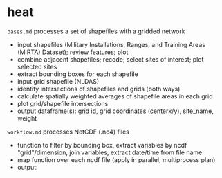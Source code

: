 # heat

`bases.md` processes a set of shapefiles with a gridded network
- input shapefiles (Military Installations, Ranges, and Training Areas (MIRTA) Dataset); review features; plot
- combine adjacent shapefiles; recode; select sites of interest; plot selected sites
- extract bounding boxes for each shapefile
- input grid shapefile (NLDAS)
- identify intersections of shapefiles and grids (both ways)
- calculate spatially weighted averages of shapefile areas in each grid
- plot grid/shapefile intersections
- output dataframe(s): grid id, grid coordinates (centerx/y), site_name, weight


`workflow.md` processes NetCDF (.nc4) files

- function to filter by bounding box, extract variables by ncdf "grid"/dimension, join variables, extract date/time from file name
- map function over each ncdf file (apply in parallel, multiprocess plan)
- output: 
